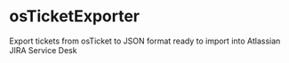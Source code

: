# osTicketExporter
Export tickets from osTicket to JSON format ready to import into Atlassian JIRA Service Desk
